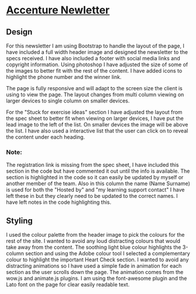 # [Accenture Newletter](http://designexplorers.net/accenture/) 

## Design

For this newsletter I am using Bootstrap to handle the layout of the page, I have included a full width header image and designed the newsletter to the specs received.  I have also included a footer with social media links and copyright information.  Using photoshop I have adjusted the size of some of the images to better fit with the rest of the content.  I have added icons to highlight the phone number and the winner link.

The page is fully responsive and will adapt to the screen size the client is using to view the page.  The layout changes from multi column viewing on larger devices to single column on smaller devices.

For the "Stuck for exercise ideas" section I have adjusted the layout from the spec sheet to better fit when viewing on larger devices, I have put the lead image to the left of the list.  On smaller devices the image will be above the list.  I have also used a interactive list that the user can click on to reveal the content under each heading.

### Note:

The registration link is missing from the spec sheet, I have included this section in the code but have commented it out until the info is available.  The section is highlighted in the code so it can easily be updated by myself or another member of the team.  Also in this column the name (Name Surname) is used for both the "Hosted by" and "my learning support contact" I have left these in but they clearly need to be updated to the correct names.  I have left notes in the code highlighting this. 


## Styling

I used the colour palette from the header image to pick the colours for the rest of the site.  I wanted to avoid any loud distracting colours that would take away from the content.  The soothing light blue colour highlights the 3-column section and using the Adobe colour tool I selected a complementary colour to highlight the important Heart Check section.  I wanted to avoid any distracting animations so I have used a simple fade in animation for each section as the user scrolls down the page.  The animation comes from the wow.js and animate.js plugins.  I am using the font-awesome plugin and the Lato font on the page for clear easily readable text.

